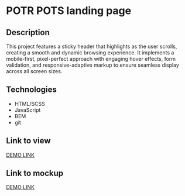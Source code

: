 # POTR POTS landing page

## Description
This project features a sticky header that highlights as the user scrolls, creating a smooth and dynamic browsing experience. It implements a mobile-first, pixel-perfect approach with engaging hover effects, form validation, and responsive-adaptive markup to ensure seamless display across all screen sizes.

## Technologies
- HTML/SCSS
- JavaScript
- BEM
- git
  
## Link to view
[DEMO LINK](https://k-shestakov.github.io/potr-pots-landing/)

## Link to mockup
[DEMO LINK]([https://k-shestakov.github.io/potr-pots-landing/](https://www.figma.com/design/50zgLU65Mcd3MisFHMfLfx/POTR-POTS_FE-students?node-id=1760-281&node-type=canvas))
